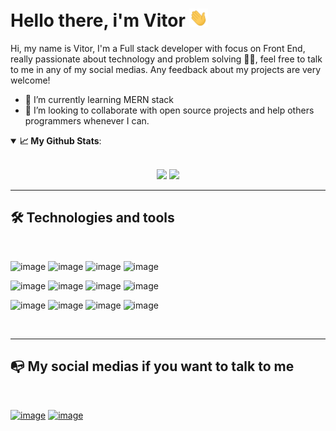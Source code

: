# Hello there, i'm Vitor  <img  src="https://raw.githubusercontent.com/ABSphreak/ABSphreak/master/gifs/Hi.gif" width="30px">

<p>Hi, my name is Vitor, I'm a Full stack developer with focus on Front End, really passionate about technology and problem solving 🧑‍💻, feel free to talk to me in any of my social medias. Any feedback about my projects are very welcome! </p>

- 🚀 I’m currently learning MERN stack
- 🙂 I’m looking to collaborate with open source projects and help others programmers whenever I can.

<details open>
 <summary>  <b>📈 My Github Stats</b>: </summary>
<br>
<p align = "center">
  <img src = "https://github-readme-stats.vercel.app/api?username=Vitor-Silva-developer&hide=contribs,prs&show_icons=true&theme=algolia&line_height=27">
  <img src = "https://github-readme-stats.vercel.app/api/top-langs/?username=Vitor-Silva-developer&theme=algolia&layout=compact">
</p>

</details>

---
## 🛠️ Technologies and tools
<br/>

![image](https://img.shields.io/badge/React-20232A?style=for-the-badge&logo=react&logoColor=61DAFB)
![image](https://img.shields.io/badge/Node.js-43853D?style=for-the-badge&logo=node.js&logoColor=white)
![image](https://img.shields.io/badge/Express.js-404D59?style=for-the-badge&logo=express&logoColor=white)
![image](https://img.shields.io/badge/MySQL-00000F?style=for-the-badge&logo=mysql&logoColor=white)

![image](https://img.shields.io/badge/HTML5-E34F26?style=for-the-badge&logo=html5&logoColor=white)
![image](https://img.shields.io/badge/CSS3-1572B6?style=for-the-badge&logo=css3&logoColor=white)
![image](https://img.shields.io/badge/JavaScript-F7DF1E?style=for-the-badge&logo=javascript&logoColor=black)
![image](https://img.shields.io/badge/Dart-0175C2?style=for-the-badge&logo=dart&logoColor=white)

![image](https://img.shields.io/badge/Git-F05032?style=for-the-badge&logo=git&logoColor=white)
![image](https://img.shields.io/badge/Yarn-2C8EBB?style=for-the-badge&logo=yarn&logoColor=white)
![image](https://img.shields.io/badge/Visual_Studio_Code-0078D4?style=for-the-badge&logo=visual%20studio%20code&logoColor=white)
![image](https://img.shields.io/badge/Postman-FF6C37?style=for-the-badge&logo=Postman&logoColor=white)

<br />

---
## 📭 My social medias if you want to talk to me
<br />

[![image](https://img.shields.io/badge/Instagram-E4405F?style=for-the-badge&logo=instagram&logoColor=white)](https://www.instagram.com/joao_vitor.p.s/)
[![image](https://img.shields.io/badge/LinkedIn-0077B5?style=for-the-badge&logo=linkedin&logoColor=white)](https://www.linkedin.com/in/vitor-silva-dev)


